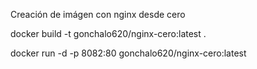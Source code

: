 Creación de imágen con nginx desde cero

docker build -t gonchalo620/nginx-cero:latest .

docker run -d -p 8082:80 gonchalo620/nginx-cero:latest